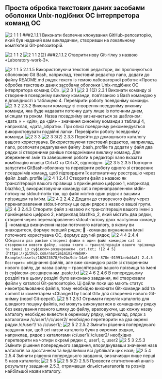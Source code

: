 ## Проста обробка текстових даних засобами оболонки Unix-подібних ОС інтерпретора команд ОС
![2 1 1 1](https://github.com/nastimimimi/WebAR-Example/assets/162623678/f147ecfc-5793-4ea3-9fd7-8de0ce31e49d)
###2.1.1.1 Виконати безпечне клонування GitHub-репозиторію, який був наданий вам викладачем, створивши на локальному комп’ютері Git-репозиторій.

![2 1 1 2](https://github.com/nastimimimi/WebAR-Example/assets/162623678/bee72628-7ba1-4e43-b3bd-25ede129385a)
![2 1 1 2(2)](https://github.com/nastimimimi/WebAR-Example/assets/162623678/624d0adc-9f24-40cd-b62f-ea14d7c777ed)
###2.1.1.2 Створити нову Git-гілку з назвою «Laboratory-work-3».

![2 1 1 5](https://github.com/nastimimimi/WebAR-Example/assets/162623678/438f39d0-ac42-4c8f-8da1-d4cbc77f43c6)
2.1.1.5 Використовуючи текстові редактори, які пропонуються оболонкою Git Bash, наприклад, текстовий редактор nano, додати до файлу README.md рядок тексту із темою лабораторної роботи: «Проста обробка текстових даних засобами оболонки Unix-подібних ОС інтерпретора команд ОС».
![2 3 1](https://github.com/nastimimimi/WebAR-Example/assets/162623678/ecbeba55-3c7d-44d4-85d0-ee73b33205c0)
![2 3 1(2)](https://github.com/nastimimimi/WebAR-Example/assets/162623678/0f590275-1fc7-4a08-9bda-f9594af63824)
2.3.1 Виконати команду зі створення псевдоніму виклику команди, пов’язаною з Bash командою у відповідності з таблицею 4. Перевірити роботу псевдоніму команди.
![2 3 2](https://github.com/nastimimimi/WebAR-Example/assets/162623678/9c07a35a-5aef-4184-b2ec-09db96005abc)
2.3.2 Виконати команду зі створення псевдоніму виклику команди, яка буде надавати поточну дату лише із поточним днем, місяцем та роком. Назва псевдоніму визначається за шаблоном: «дата_» + «дія», де «дія» - значення синоніму команди з таблиці 4, наприклад, «дата_зібрати». При описі псевдоніму рекомендується використовувати подвійні лапки. Перевірити роботу псевдоніму команди.
![2 3 3](https://github.com/nastimimimi/WebAR-Example/assets/162623678/6c3b5566-adf0-4fb1-93ca-207fe580cb8e)
![2 3 3(2)](https://github.com/nastimimimi/WebAR-Example/assets/162623678/3077cb4c-cbb4-4ef3-b121-2f40818f8b48)
2.3.3 Перейти до домашнього каталогу вашого користувача. Використовуючи текстовий редактор, наприклад, nano, розпочати редагування файлу .bash_profile та додати у файл два рядки зі створеними раніше псевдонімами виклику команд. Для збереження змін та завершення роботи в редакторі nano вказати комбінацію клавіш Ctrl+O та Ctrl+X, відповідно.
![2 3 5](https://github.com/nastimimimi/WebAR-Example/assets/162623678/4ad994d1-4bce-4af5-b227-7e5fd0b04b44)
2.3.5 Повторно запустити GitBash-оболонку та перевірити роботу одного зі створених псевдонімів команд, щоб підтвердити їх автоматичну реєстрацію через файл .bash_profile
![2 4 1](https://github.com/nastimimimi/WebAR-Example/assets/162623678/be33806e-f0f2-4e8a-ac5a-c1b700219a82)
2.4.1 Створити файл з назвою як транслітерація вашого прізвища з прикінцевою цифрою 1, наприклад blazhko_1, використовуючи команду cat з перенаправленням stdin-потоку на stdout-потік так, що файл містив один рядок з вашими прізвищем та ім’ям.
![2 4 2](https://github.com/nastimimimi/WebAR-Example/assets/162623678/1389de2c-44c0-4803-b2d0-6e7822af0c0e)
2.4.2 Додати до створеного файлу через перенаправлення stdout-потоку ще один рядок з назвою вашої групи.
![2 4 3](https://github.com/nastimimimi/WebAR-Example/assets/162623678/4fb869c4-4211-4679-a7f0-574da87c0126)
2.4.3 Створити файл з назвою як транслітерація вашого імені з прикінцевою цифрою 2, наприклад blazhko_2, який містить два рядки, створені через перенаправлення stdout-потоку двох наступних команд:
 -команда визначення назви поточного каталогу, в якому ви знаходитеся, формує перший рядок;
 -команда визначення імені поточного користувача ОС, формує другий рядок;
![2 4 4](https://github.com/nastimimimi/WebAR-Example/assets/162623678/6c215f26-5ee5-4754-b006-715a9206a9fd)
2.4.4 Об`єднати два раніше створені файли в один файл командою cat зі створенням нового файлу, назва якого – транслітерація вашого прізвища та імені із суфіксом-розширенням .cat.txt;
![2 4 5](https://github.com/nastimimimi/WebAR-Example/assets/162623678/9e2bc9da-14a6-49f6-870e-01991aebd4a8)
2.4.5 Повторити об`єднання файлів, але вже командою paste зі створенням нового файлу, де назва файлу – транслітерація вашого прізвища та імені із суфіксом-розширенням .paste.txt
![2 4 6](https://github.com/nastimimimi/WebAR-Example/assets/162623678/75d7cab6-ecde-40c0-a286-563b9809f984)
2.4.6 В попередньому розділі та в цьому розділі було виконано завдання, які створювали файли у каталозі Git-репозиторію. Ці файли поки що мають статус неконтрольованих файлів, тому необхідно виконати Git-команди add та commit із коментарем «Changed by Local Git» для створення нового Git-знімку (нової Git-версії).
![2 5 1](https://github.com/nastimimimi/WebAR-Example/assets/162623678/4a873cec-fd80-4ed2-a201-0b47a450d2b5)
2.5.1 Отримати перелік каталогів для швидкого пошуку файлів, які можуть виконуватися в командному рядку без вказування повного шляху до файлу, враховуючи, що кожну назву каталогу необхідно вивести в окремому рядку, наприклад, рядок з каталогами /c/user1/:/c/user2/ необхідно перетворити на два окремі рядки /c/user1/ та /c/user1/;
![2 5 2](https://github.com/nastimimimi/WebAR-Example/assets/162623678/ade4c185-5608-49b2-96fd-3f60010a9f24)
2.5.2 Змінити рішення попереднього завдання так, щоб всі назви каталогів були в окремих рядках, наприклад, рядок з каталогами /c/user1/:/c/user2/ необхідно перетворити на чотири окремі рядки c, user1, c, user2
![2 5 3](https://github.com/nastimimimi/WebAR-Example/assets/162623678/bdccf23a-09ca-43dc-9dad-178f41557620)
2.5.3 Змінити рішення попереднього завдання, впорядкувавши значення назв каталогів за зростанням та видаливши всі дублікати цих назв;
![2 5 4](https://github.com/nastimimimi/WebAR-Example/assets/162623678/880cbfcb-be75-44ee-aeb6-3921d900f770)
2.5.4 Змінити рішення попереднього завдання, визначивши лише перші 5 назв каталогів;
![2 5 5](https://github.com/nastimimimi/WebAR-Example/assets/162623678/0ccb8c6e-65d6-4cdc-9fa3-7bb7a40a7e93)
![2 5 5(2)](https://github.com/nastimimimi/WebAR-Example/assets/162623678/b3fed7d5-22fa-4573-8fb7-3e55a6b828fd)
2.5.5 Провести статистичний аналіз результату завдання 2.5.3, отримавши кількістькаталогів та розмір найбільшої назви каталогу.
